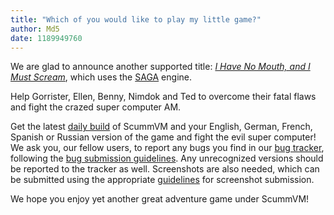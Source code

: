 ```yaml
---
title: "Which of you would like to play my little game?"
author: Md5
date: 1189949760
---
```


We are glad to announce another supported title: [*I Have No Mouth, and I Must Scream*](http://wiki.scummvm.org/index.php/I_Have_No_Mouth%2C_and_I_Must_Scream), which uses the [SAGA](http://wiki.scummvm.org/index.php/SAGA) engine.

Help Gorrister, Ellen, Benny, Nimdok and Ted to overcome their fatal flaws and fight the crazed super computer AM.

Get the latest [daily build](/downloads/#daily) of ScummVM and your English, German, French, Spanish or Russian version of the game and fight the evil super computer! We ask you, our fellow users, to report any bugs you find in our [bug tracker](http://bugs.scummvm.org/), following the [bug submission guidelines](/faq/#question.report-bugs). Any unrecognized versions should be reported to the tracker as well. Screenshots are also needed, which can be submitted using the appropriate [guidelines](http://wiki.scummvm.org/index.php/Screenshots) for screenshot submission.

We hope you enjoy yet another great adventure game under ScummVM!
